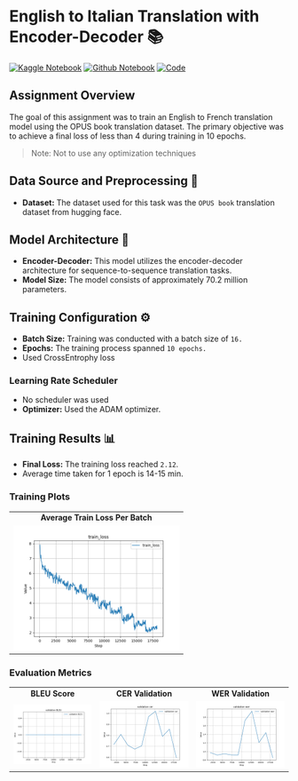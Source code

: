 # English to Italian Translation with Encoder-Decoder 📚

[![Kaggle Notebook](https://img.shields.io/badge/Kaggle__Notebook-Open-blue.svg)](https://www.kaggle.com/code/sushmithakatti/s14-transformers)
[![Github Notebook](https://img.shields.io/badge/Github__Notebook-Open-blue.svg)](https://github.com/Sushmitha-Katti/ERA/blob/main/Session_15_Dawn_Of_Transformers/s15-transformers.ipynb)
[![Code](https://img.shields.io/badge/Code-View%20on%20GitHub-green.svg)](https://github.com/Sushmitha-Katti/ERA/tree/main/Session_15_Dawn_Of_Transformers/modular)

## Assignment Overview
The goal of this assignment was to train an English to French translation model using the OPUS book translation dataset. The primary objective was to achieve a final loss of less than 4 during training in 10 epochs.

> Note: Not to use any optimization techniques

## Data Source and Preprocessing 📝
- **Dataset:** The dataset used for this task was the `OPUS book` translation dataset from hugging face.

## Model Architecture 🧠
- **Encoder-Decoder:** This model utilizes the encoder-decoder architecture for sequence-to-sequence translation tasks.
- **Model Size:** The model consists of approximately 70.2 million parameters.

## Training Configuration ⚙️
- **Batch Size:** Training was conducted with a batch size of `16.`
- **Epochs:** The training process spanned `10 epochs.`
- Used CrossEntrophy loss

### Learning Rate Scheduler
- No scheduler was used
- **Optimizer:** Used the ADAM optimizer.

## Training Results 📊
- **Final Loss:** The training loss reached `2.12`.
- Average time taken for 1 epoch is 14-15 min. 

### Training Plots

<table>
  <tr>
    <td align="center"><b>Average Train Loss Per Batch</b></td>
   
  <tr>
    <td><img src="assets/train_loss.png" alt="Average Train Loss Per Batch" width="300"/></td>
  </tr>
</table>

### Evaluation Metrics

<table>
  <tr>
    <td align="center"><b>BLEU Score</b></td>
    <td align="center"><b>CER Validation</b></td>
    <td align="center"><b>WER Validation</b></td>
    
  </tr>
  <tr>
    <td><img src="assets/validation_BLEU.png" alt="BLEU Score" width="300"/></td>
    <td><img src="assets/validation_cer.png" alt="CER Validation" width="300"/></td>
    <td><img src="assets/validation_wer.png" alt="WER Validation" width="300"/></td>
  </tr>
</table>







